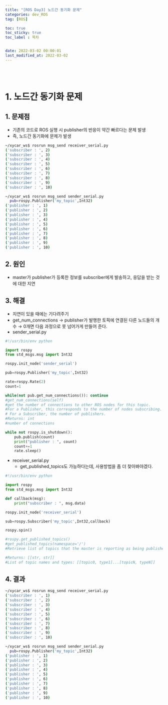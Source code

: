 ```yaml
---
title: "[ROS Day3] 노드간 동기화 문제"
categories: dev_ROS
tag: [ROS]

toc: true
toc_sticky: true
toc_label : 목차


date: 2022-03-02 00:00:01
last_modified_at: 2022-03-02
---
```

<br>
<br>

# 1. 노드간 동기화 문제
## 1. 문제점
* 기존의 코드로 ROS 실행 시 publisher의 반응이 약간 빠르다는 문제 발생
* 즉, 노드간 동기화에 문제가 발생

```bash
~/xycar_ws$ rosrun msg_send receiver_serial.py 
('subscriber : ', 2)
('subscriber : ', 3)
('subscriber : ', 4)
('subscriber : ', 5)
('subscriber : ', 6)
('subscriber : ', 7)
('subscriber : ', 8)
('subscriber : ', 9)
('subscriber : ', 10)
```

```bash
~/xycar_ws$ rosrun msg_send sender_serial.py 
  pub=rospy.Publisher('my_topic',Int32)
('publisher : ', 1)
('publisher : ', 2)
('publisher : ', 3)
('publisher : ', 4)
('publisher : ', 5)
('publisher : ', 6)
('publisher : ', 7)
('publisher : ', 8)
('publisher : ', 9)
('publisher : ', 10)
```

## 2. 원인
* master가 publisher가 등록한 정보를 subscriber에게 발송하고, 응답을 받는 것에 대한 지연

## 3. 해결
* 지연이 있을 때에는 기다려주기
* get_num_connections → publisher가 발행한 토픽에 연결된 다른 노드들의 개수 → 0개면 다음 과정으로 못 넘어가게 만들어 준다.
* sender_serial.py

```python
#!/usr/bin/env python

import rospy
from std_msgs.msg import Int32

rospy.init_node('sender_serial')

pub=rospy.Publisher('my_topic',Int32)

rate=rospy.Rate(2)
count=1

while(not pub.get_num_connections()): continue
#get_num_connections(self)
#get the number of connections to other ROS nodes for this topic. 
#For a Publisher, this corresponds to the number of nodes subscribing. 
# For a Subscriber, the number of publishers.
#Returns: int
#number of connections

while not rospy.is_shutdown():
    pub.publish(count)
    print("publisher : ", count)
    count+=1
    rate.sleep()
```

* receiver_serial.py
    - get_published_topics도 가능하다는데, 사용방법을 좀 더 찾아봐야겠다.

```python
#!/usr/bin/env python

import rospy
from std_msgs.msg import Int32

def callback(msg):
    print("subscriber : ", msg.data)

rospy.init_node('receiver_serial')

sub=rospy.Subscriber('my_topic',Int32,callback)

rospy.spin()

#rospy.get_published_topics()
#get_published_topics(namespace='/')
#Retrieve list of topics that the master is reporting as being published.

#Returns: [[str, str]]
#List of topic names and types: [[topic0, type1]...[topicN, typeN]]
```

## 4. 결과
```bash
~/xycar_ws$ rosrun msg_send receiver_serial.py 
('subscriber : ', 1)
('subscriber : ', 2)
('subscriber : ', 3)
('subscriber : ', 4)
('subscriber : ', 5)
('subscriber : ', 6)
('subscriber : ', 7)
('subscriber : ', 8)
('subscriber : ', 9)
('subscriber : ', 10)
```

```bash
~/xycar_ws$ rosrun msg_send sender_serial.py 
  pub=rospy.Publisher('my_topic',Int32)
('publisher : ', 1)
('publisher : ', 2)
('publisher : ', 3)
('publisher : ', 4)
('publisher : ', 5)
('publisher : ', 6)
('publisher : ', 7)
('publisher : ', 8)
('publisher : ', 9)
('publisher : ', 10)
```